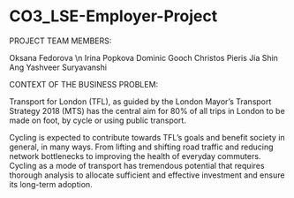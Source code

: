 # CO3_LSE-Employer-Project

PROJECT TEAM MEMBERS:

Oksana Fedorova \n 
Irina Popkova 
Dominic Gooch 
Christos Pieris
Jia Shin Ang 
Yashveer Suryavanshi

CONTEXT OF THE BUSINESS PROBLEM:

Transport for London (TFL), as guided by the London Mayor’s Transport Strategy 2018 (MTS) has the central aim for 80% of all trips in London to be made on foot, by cycle or using public transport.

Cycling is expected to contribute towards TFL’s goals and benefit society in general, in many ways. From lifting and shifting road traffic and reducing network bottlenecks to improving the health of everyday commuters. Cycling as a mode of transport has tremendous potential that requires thorough analysis to allocate sufficient and effective investment and ensure its long-term adoption.

